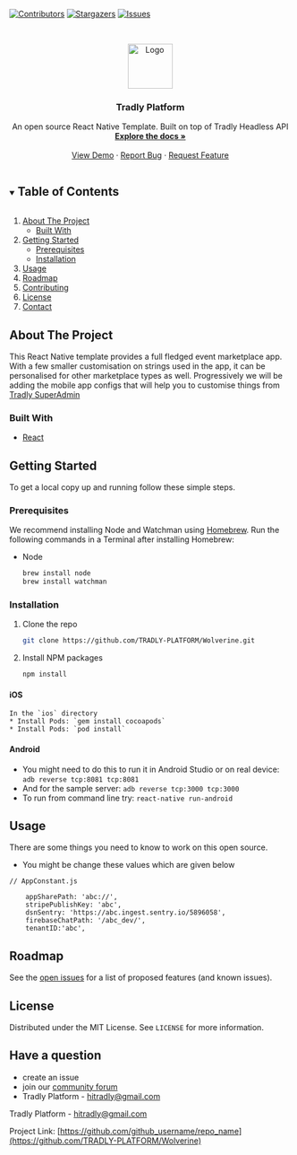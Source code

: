  [![Contributors][contributors-shield]][contributors-url]
[![Stargazers][stars-shield]][stars-url]
[![Issues][issues-shield]][issues-url]
  



<!-- PROJECT LOGO -->
<br />
<p align="center">
    <a href="https://github.com/TRADLY-PLATFORM/Wolverine">
    <img src="https://avatars.githubusercontent.com/u/64465296?s=200&v=4" alt="Logo" width="80" height="80">
  </a>
 
  <h3 align="center">Tradly Platform</h3>
 
 <p align="center">
     An open source React Native Template. Built on top of Tradly Headless API
    <br />
    <a href="https://portal.tradly.app/docs/introduction"><strong>Explore the docs »</strong></a>
    <br />
    <br />
    <a href="https://portal.tradly.app/react-native">View Demo</a>
    ·
    <a href="https://github.com/TRADLY-PLATFORM/Wolverine/issues">Report Bug</a>
    ·
    <a href="https://github.com/TRADLY-PLATFORM/Wolverine/issues">Request Feature</a>
  </p>
</p>



<!-- TABLE OF CONTENTS -->
<details open="open">
  <summary><h2 style="display: inline-block">Table of Contents</h2></summary>
  <ol>
    <li>
      <a href="#about-the-project">About The Project</a>
      <ul>
        <li><a href="#built-with">Built With</a></li>
      </ul>
    </li>
    <li>
      <a href="#getting-started">Getting Started</a>
      <ul>
        <li><a href="#prerequisites">Prerequisites</a></li>
        <li><a href="#installation">Installation</a></li>
      </ul>
    </li>
    <li><a href="#usage">Usage</a></li>
    <li><a href="#roadmap">Roadmap</a></li>
    <li><a href="#contributing">Contributing</a></li>
    <li><a href="#license">License</a></li>
    <li><a href="#contact">Contact</a></li>
    <!-- <li><a href="#acknowledgements">Acknowledgements</a></li> -->
  </ol>
</details>

<!-- ABOUT THE PROJECT -->
## About The Project
This React Native template provides a full fledged event marketplace app. With a few smaller customisation on strings used in the app, it can be personalised for other marketplace types as well. Progressively we will be adding the mobile app configs that will help you to customise things from [Tradly SuperAdmin](https://auth.sandbox.tradly.app/register)
<!-- [![Product Name Screen Shot][product-screenshot]](https://example.com) -->


### Built With

* [React](https://github.com/facebook/react-native)
 

<!-- GETTING STARTED -->
## Getting Started

To get a local copy up and running follow these simple steps.

### Prerequisites

We recommend installing Node and Watchman using [Homebrew](https://brew.sh). Run the following commands in a Terminal after installing Homebrew:
* Node
  ```sh
  brew install node
  brew install watchman
  ```

### Installation

1. Clone the repo
   ```sh
   git clone https://github.com/TRADLY-PLATFORM/Wolverine.git
   ```
2. Install NPM packages
   ```sh
   npm install
   ```
#### iOS
    In the `ios` directory
    * Install Pods: `gem install cocoapods`
    * Install Pods: `pod install`
 
#### Android

* You might need to do this to run it in Android Studio or on real device: `adb reverse tcp:8081 tcp:8081`
* And for the sample server: `adb reverse tcp:3000 tcp:3000`
* To run from command line try: `react-native run-android`



<!-- USAGE EXAMPLES -->
## Usage
There are some things you need to know to work on this open source.
* You might be change these values which are given below

```tsx
// AppConstant.js

    appSharePath: 'abc://',
    stripePublishKey: 'abc',
    dsnSentry: 'https://abc.ingest.sentry.io/5896058',
    firebaseChatPath: '/abc_dev/',
    tenantID:'abc',
```


<!-- ROADMAP -->
## Roadmap

See the [open issues](https://github.com/TRADLY-PLATFORM/Wolverine/issues) for a list of proposed features (and known issues).




<!-- LICENSE -->
## License

Distributed under the MIT License. See `LICENSE` for more information.




## Have a question
- create an issue
- join our [community forum](https://community.tradly.app)
- Tradly Platform   -  hitradly@gmail.com

Tradly Platform   -  hitradly@gmail.com

Project Link: [https://github.com/github_username/repo_name](https://github.com/TRADLY-PLATFORM/Wolverine)



<!-- ACKNOWLEDGEMENTS -->
<!-- ## Acknowledgements

* []()
* []()
* []()
 -->




<!-- MARKDOWN LINKS & IMAGES -->
<!-- https://www.markdownguide.org/basic-syntax/#reference-style-links -->
[contributors-shield]: https://img.shields.io/github/contributors/TRADLY-PLATFORM/Wolverine 
[contributors-url]: https://github.com/TRADLY-PLATFORM/Wolverine/graphs/contributors
[forks-shield]: https://img.shields.io/github/forks/TRADLY-PLATFORM/Wolverine
[forks-url]: https://github.com/TRADLY-PLATFORM/Wolverine/network/members
[stars-shield]: https://img.shields.io/github/stars/TRADLY-PLATFORM/Wolverine
[stars-url]: https://github.com/TRADLY-PLATFORM/Wolverine/stargazers
[issues-shield]: https://img.shields.io/github/issues/TRADLY-PLATFORM/Wolverine
[issues-url]: https://github.com/TRADLY-PLATFORM/Wolverine/issues
[license-shield]: https://img.shields.io/github/license/TRADLY-PLATFORM/repo.svg?style=for-the-badge
[license-url]: https://github.com/TRADLY-PLATFORM/Wolverine/blob/master/LICENSE.txt
[linkedin-shield]: https://img.shields.io/badge/-LinkedIn-black.svg?style=for-the-badge&logo=linkedin&colorB=555
[linkedin-url]: https://linkedin.com/in/github_username
